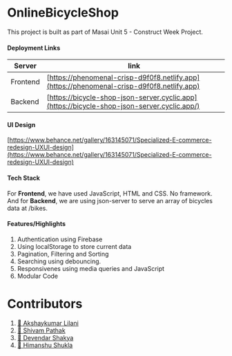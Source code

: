 # OnlineBicycleShop

This project is built as part of Masai Unit 5 - Construct Week Project.

#### Deployment Links

| Server   | link                                                                                     |
| -------- | ---------------------------------------------------------------------------------------- |
| Frontend | [https://phenomenal-crisp-d9f0f8.netlify.app](https://phenomenal-crisp-d9f0f8.netlify.app)  |
| Backend  | [https://bicycle-shop-json-server.cyclic.app](https://bicycle-shop-json-server.cyclic.app/) |

#### UI Design

[https://www.behance.net/gallery/163145071/Specialized-E-commerce-redesign-UXUI-design](https://www.behance.net/gallery/163145071/Specialized-E-commerce-redesign-UXUI-design)

#### Tech Stack

For **Frontend**, we have used JavaScript, HTML and CSS. No framework. And for **Backend**, we are using json-server to serve an array of bicycles data at /bikes.

#### Features/Highlights

1. Authentication using Firebase
2. Using localStorage to store current data
3. Pagination, Filtering and Sorting
4. Searching using debouncing.
5. Responsivenes using media queries and JavaScript
6. Modular Code

# Contributors

1. [🔗 Akshaykumar Lilani](https://github.com/AkshaykumarLilani)
2. [🔗 Shivam Pathak](https://github.com/Shivampathak124)
3. [🔗 Devendar Shakya](https://github.com/devender-shakya)
4. [🔗 Himanshu Shukla](https://github.com/himanshuShukla55)
